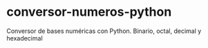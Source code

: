 # conversor-numeros-python
 Conversor de bases numéricas con Python. Binario, octal, decimal y hexadecimal
